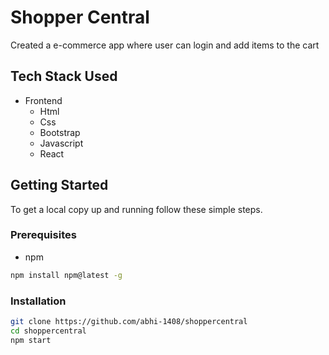 # Shopper Central


Created a e-commerce app where user can login and add items to the cart



## Tech Stack Used

* Frontend
	* Html
	* Css
	* Bootstrap
	* Javascript
	* React
	




## Getting Started

To get a local copy up and running follow these simple steps.

### Prerequisites

* npm
```sh
npm install npm@latest -g
```

### Installation
 

```sh
git clone https://github.com/abhi-1408/shoppercentral
cd shoppercentral
npm start
```
